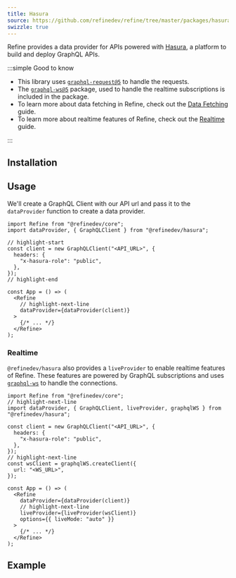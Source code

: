 ```yaml
---
title: Hasura
source: https://github.com/refinedev/refine/tree/master/packages/hasura
swizzle: true
---
```


Refine provides a data provider for APIs powered with [Hasura](https://hasura.io), a platform to build and deploy GraphQL APIs.

:::simple Good to know

- This library uses [`graphql-request@5`](https://github.com/jasonkuhrt/graphql-request) to handle the requests.
- The [`graphql-ws@5`](https://the-guild.dev/graphql/ws) package, used to handle the realtime subscriptions is included in the package.
- To learn more about data fetching in Refine, check out the [Data Fetching](/docs/guides-concepts/data-fetching) guide.
- To learn more about realtime features of Refine, check out the [Realtime](/docs/guides-concepts/realtime) guide.

:::

## Installation

<InstallPackagesCommand args="@refinedev/hasura"/>

## Usage

We'll create a GraphQL Client with our API url and pass it to the `dataProvider` function to create a data provider.

```tsx title="app.tsx"
import Refine from "@refinedev/core";
import dataProvider, { GraphQLClient } from "@refinedev/hasura";

// highlight-start
const client = new GraphQLClient("<API_URL>", {
  headers: {
    "x-hasura-role": "public",
  },
});
// highlight-end

const App = () => (
  <Refine
    // highlight-next-line
    dataProvider={dataProvider(client)}
  >
    {/* ... */}
  </Refine>
);
```

### Realtime

`@refinedev/hasura` also provides a `liveProvider` to enable realtime features of Refine. These features are powered by GraphQL subscriptions and uses [`graphql-ws`](https://the-guild.dev/graphql/ws) to handle the connections.

```tsx title="app.tsx"
import Refine from "@refinedev/core";
// highlight-next-line
import dataProvider, { GraphQLClient, liveProvider, graphqlWS } from "@refinedev/hasura";

const client = new GraphQLClient("<API_URL>", {
  headers: {
    "x-hasura-role": "public",
  },
});
// highlight-next-line
const wsClient = graphqlWS.createClient({
  url: "<WS_URL>",
});

const App = () => (
  <Refine
    dataProvider={dataProvider(client)}
    // highlight-next-line
    liveProvider={liveProvider(wsClient)}
    options={{ liveMode: "auto" }}
  >
    {/* ... */}
  </Refine>
);
```

## Example

<CodeSandboxExample path="data-provider-hasura" />
